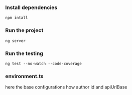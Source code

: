 ### Install dependencies
```npm intall```
### Run the project
```ng server```
### Run the testing
```ng test --no-watch --code-coverage```
### environment.ts

here the base configurations how author id and apiUrlBase
